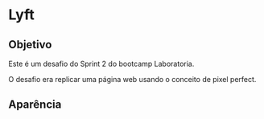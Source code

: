 # Lyft

 ## Objetivo
 Este é um desafio do Sprint 2 do bootcamp Laboratoria.

O desafio era replicar uma página web usando o conceito de pixel perfect.
## Aparência
<img src =' '>
